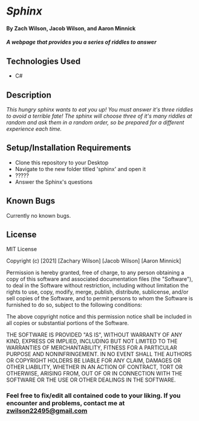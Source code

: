 # _Sphinx_

#### By **Zach Wilson, Jacob Wilson, and Aaron Minnick**

#### _A webpage that provides you a series of riddles to answer_

## Technologies Used

* C#

## Description

_This hungry sphinx wants to eat you up! You must answer it's three riddles to avoid a terrible fate! The sphinx will choose three of it's many riddles at random and ask them in a random order, so be prepared for a different experience each time._

## Setup/Installation Requirements

* Clone this repository to your Desktop
* Navigate to the new folder titled 'sphinx' and open it
* ?????
* Answer the Sphinx's questions 

## Known Bugs

Currently no known bugs.

## License

MIT License

Copyright (c) [2021] [Zachary Wilson] [Jacob Wilson] [Aaron Minnick]

Permission is hereby granted, free of charge, to any person obtaining a copy
of this software and associated documentation files (the "Software"), to deal
in the Software without restriction, including without limitation the rights
to use, copy, modify, merge, publish, distribute, sublicense, and/or sell
copies of the Software, and to permit persons to whom the Software is
furnished to do so, subject to the following conditions:

The above copyright notice and this permission notice shall be included in all
copies or substantial portions of the Software.

THE SOFTWARE IS PROVIDED "AS IS", WITHOUT WARRANTY OF ANY KIND, EXPRESS OR
IMPLIED, INCLUDING BUT NOT LIMITED TO THE WARRANTIES OF MERCHANTABILITY,
FITNESS FOR A PARTICULAR PURPOSE AND NONINFRINGEMENT. IN NO EVENT SHALL THE
AUTHORS OR COPYRIGHT HOLDERS BE LIABLE FOR ANY CLAIM, DAMAGES OR OTHER
LIABILITY, WHETHER IN AN ACTION OF CONTRACT, TORT OR OTHERWISE, ARISING FROM,
OUT OF OR IN CONNECTION WITH THE SOFTWARE OR THE USE OR OTHER DEALINGS IN THE
SOFTWARE.

### Feel free to fix/edit all contained code to your liking. If you encounter and problems, contact me at zwilson22495@gmail.com